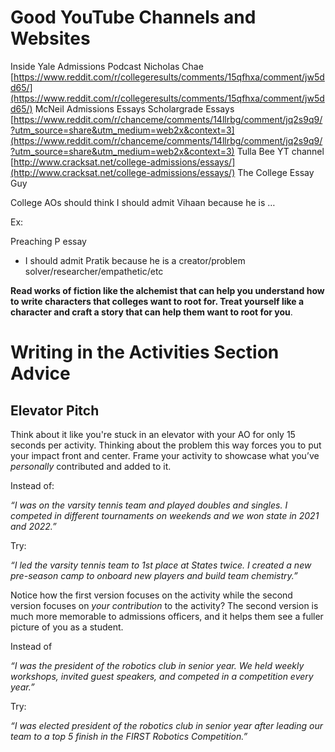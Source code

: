 # Good YouTube Channels and Websites
Inside Yale Admissions Podcast
Nicholas Chae
[https://www.reddit.com/r/collegeresults/comments/15qfhxa/comment/jw5dd65/](https://www.reddit.com/r/collegeresults/comments/15qfhxa/comment/jw5dd65/)
McNeil Admissions Essays
Scholargrade Essays
[https://www.reddit.com/r/chanceme/comments/14llrbg/comment/jq2s9q9/?utm_source=share&utm_medium=web2x&context=3](https://www.reddit.com/r/chanceme/comments/14llrbg/comment/jq2s9q9/?utm_source=share&utm_medium=web2x&context=3)
Tulla Bee YT channel
[http://www.cracksat.net/college-admissions/essays/](http://www.cracksat.net/college-admissions/essays/)
The College Essay Guy


College AOs should think I should admit Vihaan because he is …

Ex:

Preaching P essay

- I should admit Pratik because he is a creator/problem solver/researcher/empathetic/etc

**Read works of fiction like the alchemist that can help you understand how to write characters that colleges want to root for. Treat yourself like a character and craft a story that can help them want to root for you**.  
# Writing in the Activities Section Advice
## Elevator Pitch

Think about it like you're stuck in an elevator with your AO for only 15 seconds per activity. Thinking about the problem this way forces you to put your impact front and center. Frame your activity to showcase what you’ve _personally_ contributed and added to it.

  

Instead of:

  

_“I was on the varsity tennis team and played doubles and singles. I competed in different tournaments on weekends and we won state in 2021 and 2022.”_

  

Try:

  

_“I led the varsity tennis team to 1st place at States twice. I created a new pre-season camp to onboard new players and build team chemistry.”_

  

Notice how the first version focuses on the activity while the second version focuses on _your contribution_ to the activity? The second version is much more memorable to admissions officers, and it helps them see a fuller picture of you as a student.

  

Instead of

_“I was the president of the robotics club in senior year. We held weekly workshops, invited guest speakers, and competed in a competition every year.”_

  

Try:

  

_“I was elected president of the robotics club in senior year after leading our team to a top 5 finish in the FIRST Robotics Competition.”_